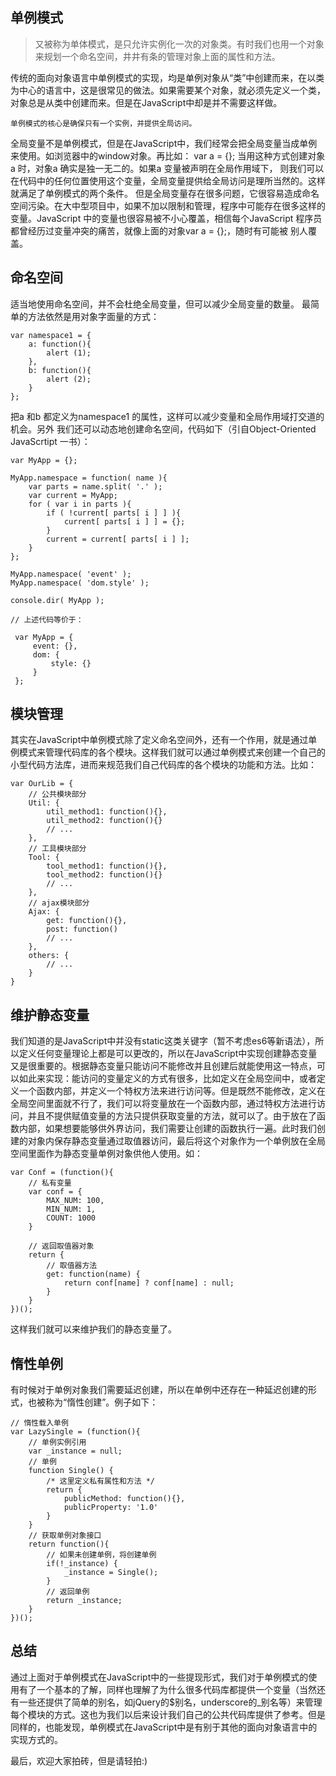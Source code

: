 ## 单例模式

> 又被称为单体模式，是只允许实例化一次的对象类。有时我们也用一个对象来规划一个命名空间，井井有条的管理对象上面的属性和方法。

  传统的面向对象语言中单例模式的实现，均是单例对象从“类”中创建而来，在以类为中心的语言中，这是很常见的做法。如果需要某个对象，就必须先定义一个类，对象总是从类中创建而来。但是在JavaScript中却是并不需要这样做。

    单例模式的核心是确保只有一个实例，并提供全局访问。

全局变量不是单例模式，但是在JavaScript中，我们经常会把全局变量当成单例来使用。如浏览器中的window对象。再比如：
var a = {}; 
当用这种方式创建对象a 时，对象a 确实是独一无二的。如果a 变量被声明在全局作用域下，
则我们可以在代码中的任何位置使用这个变量，全局变量提供给全局访问是理所当然的。这样就满足了单例模式的两个条件。
但是全局变量存在很多问题，它很容易造成命名空间污染。在大中型项目中，如果不加以限制和管理，程序中可能存在很多这样的变量。JavaScript 中的变量也很容易被不小心覆盖，相信每个JavaScript 程序员都曾经历过变量冲突的痛苦，就像上面的对象var a = {};，随时有可能被
别人覆盖。

## 命名空间

适当地使用命名空间，并不会杜绝全局变量，但可以减少全局变量的数量。 
最简单的方法依然是用对象字面量的方式：

```  
var namespace1 = { 
    a: function(){ 
        alert (1); 
    }, 
    b: function(){ 
        alert (2); 
    } 
};
```
 
把a 和b 都定义为namespace1 的属性，这样可以减少变量和全局作用域打交道的机会。另外
我们还可以动态地创建命名空间，代码如下（引自Object-Oriented JavaScrtipt 一书）： 

```
var MyApp = {}; 
 
MyApp.namespace = function( name ){ 
    var parts = name.split( '.' ); 
    var current = MyApp; 
    for ( var i in parts ){ 
        if ( !current[ parts[ i ] ] ){ 
            current[ parts[ i ] ] = {}; 
        } 
        current = current[ parts[ i ] ]; 
    } 
}; 
 
MyApp.namespace( 'event' ); 
MyApp.namespace( 'dom.style' ); 
 
console.dir( MyApp ); 

// 上述代码等价于： 

 var MyApp = { 
     event: {}, 
     dom: { 
         style: {} 
     } 
 };
```

## 模块管理

其实在JavaScript中单例模式除了定义命名空间外，还有一个作用，就是通过单例模式来管理代码库的各个模块。这样我们就可以通过单例模式来创建一个自己的小型代码方法库，进而来规范我们自己代码库的各个模块的功能和方法。比如：

```
var OurLib = {
    // 公共模块部分
	Util: {
		util_method1: function(){},
		util_method2: function(){}
		// ...
	},
    // 工具模块部分
	Tool: {
		tool_method1: function(){},
		tool_method2: function(){}
		// ...
	},
    // ajax模块部分
	Ajax: {
		get: function(){},
		post: function()
		// ...
	},
	others: {
		// ...
	}
}
```

## 维护静态变量

我们知道的是JavaScript中并没有static这类关键字（暂不考虑es6等新语法），所以定义任何变量理论上都是可以更改的，所以在JavaScript中实现创建静态变量又是很重要的。根据静态变量只能访问不能修改并且创建后就能使用这一特点，可以如此来实现：能访问的变量定义的方式有很多，比如定义在全局空间中，或者定义一个函数内部，并定义一个特权方法来进行访问等。但是既然不能修改，定义在全局空间里面就不行了，我们可以将变量放在一个函数内部，通过特权方法进行访问，并且不提供赋值变量的方法只提供获取变量的方法，就可以了。由于放在了函数内部，如果想要能够供外界访问，我们需要让创建的函数执行一遍。此时我们创建的对象内保存静态变量通过取值器访问，最后将这个对象作为一个单例放在全局空间里面作为静态变量单例对象供他人使用。如：

```
var Conf = (function(){
	// 私有变量
	var conf = {
		MAX_NUM: 100,
		MIN_NUM: 1,
		COUNT: 1000
	}

	// 返回取值器对象
	return {
		// 取值器方法
		get: function(name) {
			return conf[name] ? conf[name] : null;
		}
	}
})();
```
这样我们就可以来维护我们的静态变量了。

## 惰性单例

有时候对于单例对象我们需要延迟创建，所以在单例中还存在一种延迟创建的形式，也被称为“惰性创建”。例子如下：

```
// 惰性载入单例
var LazySingle = (function(){
	// 单例实例引用
	var _instance = null;
	// 单例
	function Single() {
		/* 这里定义私有属性和方法 */
		return {
			publicMethod: function(){},
			publicProperty: '1.0'
		}
	}
	// 获取单例对象接口
	return function(){
		// 如果未创建单例，将创建单例
		if(!_instance) {
			_instance = Single();
		}
		// 返回单例
		return _instance;
	}
})();
```
## 总结

通过上面对于单例模式在JavaScript中的一些提现形式，我们对于单例模式的使用有了一个基本的了解，同样也理解了为什么很多代码库都提供一个变量（当然还有一些还提供了简单的别名，如jQuery的$别名，underscore的_别名等）来管理每个模块的方式。这也为我们以后来设计我们自己的公共代码库提供了参考。但是同样的，也能发现，单例模式在JavaScript中是有别于其他的面向对象语言中的实现方式的。

最后，欢迎大家拍砖，但是请轻拍:)
